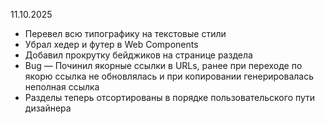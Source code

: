 11.10.2025
- Перевел всю типографику на текстовые стили
- Убрал хедер и футер в Web Components
- Добавил прокрутку бейджиков на странице раздела
- Bug — Починил якорные ссылки в URLs, ранее при переходе по якорю ссылка не обновлялась и при копировании генерировалась неполная ссылка
- Разделы теперь отсортированы в порядке пользовательского пути дизайнера

